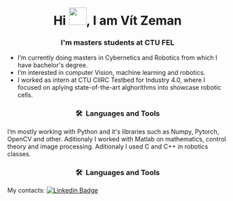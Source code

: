 <h1 align="center">Hi <img src="https://media.giphy.com/media/hvRJCLFzcasrR4ia7z/giphy.gif" width="40">, I am Vít Zeman</h1>
<h3 align="center">I'm  masters students at CTU FEL </h3>

- I’m currently doing masters in Cybernetics and Robotics from which I have bachelor's degree.
- I’m interested in computer Vision, machine learning and robotics.
- I worked as intern at CTU CIIRC Testbed for Industry 4.0, where I focused on aplying state-of-the-art alghorithms into showcase robotic cells.


<h3 align="center">🛠 &nbsp;Languages and Tools</h3>

I’m mostly working with Python and it's libraries such as Numpy, Pytorch, OpenCV and other. Aditionaly I worked with Matlab on mathematics, control theory and image processing. Aditionaly I used C and C++ in robotics classes.

<h3 align="center">🛠 &nbsp;Languages and Tools</h3>

My contacts: [![Linkedin Badge](https://img.shields.io/badge/-zemanvit-blue?style=flat&logo=Linkedin&logoColor=white)](https://www.linkedin.com/in/vít-zeman-302822134)

<!---
vitzeman/vitzeman is a ✨ special ✨ repository because its `README.md` (this file) appears on your GitHub profile.
You can click the Preview link to take a look at your changes.
--->
